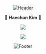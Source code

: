 <!--
**bluesun147/bluesun147** is a ✨ _special_ ✨ repository because its `README.md` (this file) appears on your GitHub profile.

Here are some ideas to get you started : 

- 🔭 I’m currently working on ...
- 🌱 I’m currently learning ...
- 👯 I’m looking to collaborate on ...
- 🤔 I’m looking for help with ...
- 💬 Ask me about ...
- 📫 How to reach me: ...
- 😄 Pronouns: ..
- ⚡ Fun fact: ...
-->
<div align="center">
	
![Header](https://capsule-render.vercel.app/api?type=waving&color=b7e2eb&height=200&section=header)

 💭 **Haechan Kim** 💭
	
<img src="https://github-readme-stats-sigma-five.vercel.app/api?username=bluesun147"> 
	

![](http://github-profile-summary-cards.vercel.app/api/cards/most-commit-language?username=bluesun147)

	
![Footer](https://capsule-render.vercel.app/api?type=waving&color=a1c2c9&height=200&section=footer)
</div>
